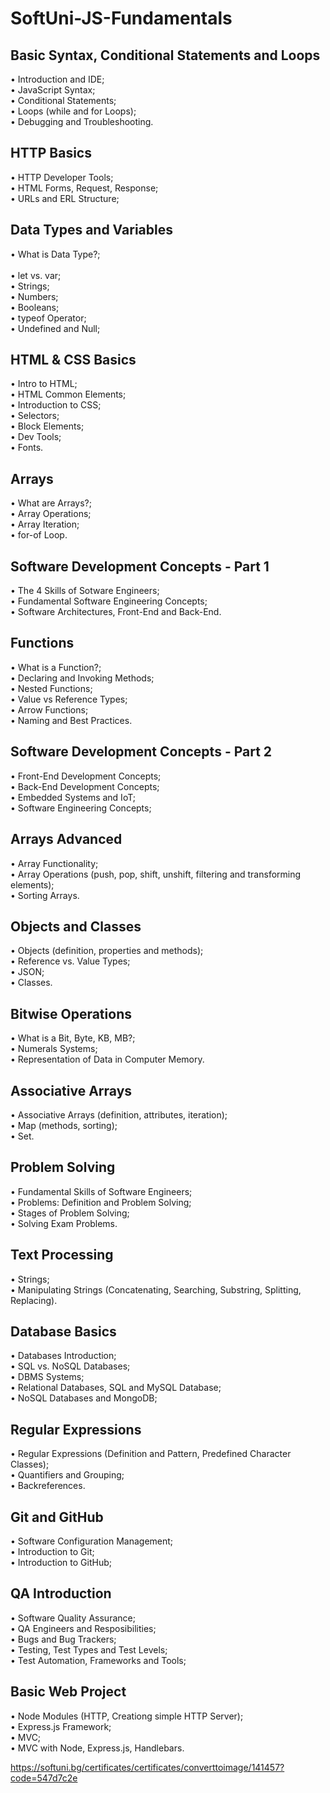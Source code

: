 # SoftUni-JS-Fundamentals



<h2>Basic Syntax, Conditional Statements and Loops</h2>
• Introduction and IDE;<br>
• JavaScript Syntax;<br>
• Conditional Statements;<br>
• Loops (while and for Loops);<br>
• Debugging and Troubleshooting.<br>


<h2>HTTP Basics</h2>
• HTTP Developer Tools;<br>
• HTML Forms, Request, Response;<br>
• URLs and ERL Structure;<br>




<h2>Data Types and Variables</h2>
• What is Data Type?;<br><br>
• let vs. var;<br>
• Strings;<br>
• Numbers;<br>
• Booleans;<br>
• typeof Operator;<br>
• Undefined and Null;<br>



<h2>HTML & CSS Basics</h2>
• Intro to HTML;<br>
• HTML Common Elements;<br>
• Introduction to CSS;<br>
• Selectors;<br>
• Block Elements;<br>
• Dev Tools;<br>
• Fonts.<br>


<h2>Arrays</h2>
• What are Arrays?;<br>
• Array Operations;<br>
• Array Iteration;<br>
• for-of Loop.<br>


<h2>Software Development Concepts - Part 1</h2>
• The 4 Skills of Sotware Engineers;<br>
• Fundamental Software Engineering Concepts;<br>
• Software Architectures, Front-End and Back-End.<br>




<h2>Functions</h2>
• What is a Function?;<br>
• Declaring and Invoking Methods;<br>
• Nested Functions;<br>
• Value vs Reference Types;<br>
• Arrow Functions;<br>
• Naming and Best Practices.<br>


<h2>Software Development Concepts - Part 2</h2>
• Front-End Development Concepts;<br>
• Back-End Development Concepts;<br>
• Embedded Systems and IoT;<br>
• Software Engineering Concepts;<br>


<h2>Arrays Advanced</h2>
• Array Functionality;<br>
• Array Operations (push, pop, shift, unshift, filtering and transforming elements);<br>
• Sorting Arrays.<br>


<h2>Objects and Classes</h2>
• Objects (definition, properties and methods);<br>
• Reference vs. Value Types;<br>
• JSON;<br>
• Classes.<br>


<h2>Bitwise Operations</h2>
• What is a Bit, Byte, KB, MB?;<br>
• Numerals Systems;<br>
• Representation of Data in Computer Memory.

<h2>Associative Arrays</h2>
• Associative Arrays (definition, attributes, iteration);<br>
• Map (methods, sorting);<br>
• Set.


<h2>Problem Solving</h2>
• Fundamental Skills of Software Engineers;<br>
• Problems: Definition and Problem Solving;<br>
• Stages of Problem Solving;<br>
• Solving Exam Problems.


<h2>Text Processing</h2>
• Strings;<br>
• Manipulating Strings (Concatenating, Searching, Substring, Splitting, Replacing).



<h2>Database Basics</h2>
• Databases Introduction;<br>
• SQL vs. NoSQL Databases;<br>
• DBMS Systems;<br>
• Relational Databases, SQL and MySQL Database;<br>
• NoSQL Databases and MongoDB;



<h2>Regular Expressions</h2>
• Regular Expressions (Definition and Pattern, Predefined Character Classes);<br>
• Quantifiers and Grouping;<br>
• Backreferences.



<h2>Git and GitHub</h2>
• Software Configuration Management;<br>
• Introduction to Git;<br>
• Introduction to GitHub;

<h2>QA Introduction</h2>
• Software Quality Assurance;<br>
• QA Engineers and Resposibilities;<br>
• Bugs and Bug Trackers;<br>
• Testing, Test Types and Test Levels;<br>
• Test Automation, Frameworks and Tools;<br>


<h2>Basic Web Project</h2>
• Node Modules (HTTP, Creationg simple HTTP Server);<br>
• Express.js Framework;<br>
• MVC;<br>
• MVC with Node, Express.js, Handlebars.<br>

https://softuni.bg/certificates/certificates/converttoimage/141457?code=547d7c2e
